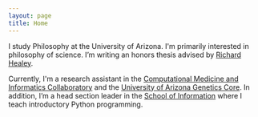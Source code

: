 ```yaml
---
layout: page
title: Home
---
```

I study Philosophy at the University of Arizona. I'm primarily interested in philosophy of science. I’m writing an honors thesis advised by [Richard Healey](http://www.u.arizona.edu/~rhealey/).

Currently, I'm a research assistant in the [Computational Medicine and Informatics Collaboratory](https://com-in.collab.arizona.edu/) and the [University of Arizona Genetics Core](https://uagc.arl.arizona.edu/). In addition, I’m a head section leader in the [School of Information](https://ischool.arizona.edu/) where I teach introductory Python programming.
